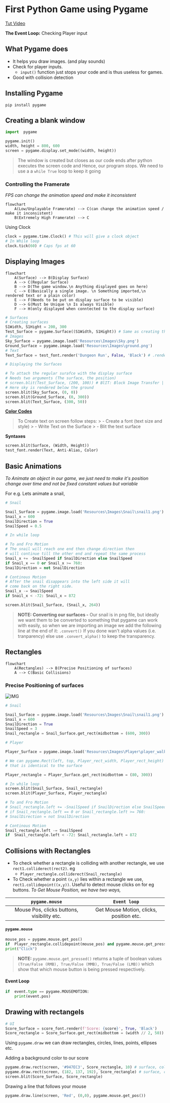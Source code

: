 # First Python Game using Pygame

[Tut Video](https://www.youtube.com/watch?v=AY9MnQ4x3zk&t=19s)

**The Event Loop:** Checking Player input
## What Pygame does

- It helps you draw images. (and play sounds)
- Check for player inputs.
	* `input()` function just stops your code and is thus useless for games.
- Good with collision detection
## Installing Pygame
`pip install pygame`

## Creating a blank window
```python
import  pygame

pygame.init()
width, height = 800, 600
screen = pygame.display.set_mode((width, height))
```
> The window is created but closes as our code ends after python executes the screen code and Hence, our program stops. We need to use a a `while True` loop to keep it going 

### Controlling the Framerate

*FPS can change the animation speed and make it inconsistent*

```mermaid
flowchart
	A(Low/Unplayable Framerate) --> C(can change the animation speed / make it inconsistent)
	B(Extremely High Framerate) --> C
```
Using Clock
```python
clock = pygame.time.Clock() # This will give a clock object
# In While loop
clock.tick(60) # Caps fps at 60
```

## Displaying Images 

```mermaid
flowchart
	A(Surface) --> B(Display Surface)
	A --> C(Regular Surface) 
	B --> D(The game window.\n Anything displayed goes on here)
	C --> E(Basically a single image. \n Something imported,\n rendered text or a plain color) 
	E --> F(Needs to be put on display surface to be visible)
	D --> G(Must be Unique \n Is always Visible)
	F --> H(only displayed when conntected to the display surface)
```

```python
# Surfaces
# Creating surfaces
S1Width, S1Hight = 200, 300
Test_Surface = pygame.Surface((S1Width, S1Hight)) # Same as creating the screen
# Images
Sky_Surface = pygame.image.load('Resources\Images\Sky.png')
Ground_Surface = pygame.image.load('Resources\Images\ground.png')
# Text
Text_Surface = test_font.render('Dungeon Run', False, 'Black') # .render(text, Anti-Alias(Smooth edges), color)

# Displaying the Surfaces

# To attach the regular surafce with the display surface
# Needs two arguments (The surface, the position)
# screen.blit(Test_Surface, (200, 100)) # BlIT: Block Image Transfer | You put one surface on top of another surface.
# Here sky is rendered below the ground
screen.blit(Sky_Surface, (0, 0))
screen.blit(Ground_Surface, (0, 300))
screen.blit(Text_Surface, (300, 50))
```

[**Color Codes**](https://htmlcolorcodes.com/color-names/)

> To Create text on screen follow steps:
	> - Create a font (text size and style)
	> - Write Text on the Surface
	> - Blit the text surface

**Syntaxes**

```python
screen.blit(Surface, (Width, Height))
test_font.render(Text, Anti-Alias, Color)
```
## Basic Animations

*To Animate an object in our game, we just need to make it's position change over time and not be fixed constant values but variable*

For e.g. Lets animate a snail,
```python
# Snail

Snail_Surface = pygame.image.load('Resources\Images\Snail\snail1.png').convert_alpha() # 72x36
Snail_x = 600
SnailDirection = True
SnailSpeed = 0.5

# In while loop

# To and Fro Motion
# The snail will reach one end then change direction then
# will continue till the other end and repeat the same process
Snail_x += -SnailSpeed if SnailDirection else SnailSpeed
if Snail_x == 0 or Snail_x >= 760:
SnailDirection = not SnailDirection

# Continous Motion
# After the snail disappears into the left side it will
# come back on the right side.
Snail_x -= SnailSpeed
if Snail_x < -72: Snail_x = 872

screen.blit(Snail_Surface, (Snail_x, 264))
```

>**NOTE: Converting our surfaces -** Our snail is in png file, but ideally we want them to be converted to something that pygame can work with easily, so when we are importing an image we add the following line at the end of it:
>`.convert()` If you done wan't alpha values (i.e. tranparency) else use `.convert_alpha()`  to keep the transparency.

## Rectangles

```mermaid
flowchart
	A(Rectangles) --> B(Precise Positioning of surfaces)
	A --> C(Basic Collisions)
```

### Precise Positioning of surfaces

![IMG](Resources\Images\Notes\rectangles.png)

```python
# Snail

Snail_Surface = pygame.image.load('Resources\Images\Snail\snail1.png').convert_alpha() # 72x36
Snail_x = 600
SnailDirection = True
SnailSpeed = 3
Snail_rectangle = Snail_Surface.get_rect(midbottom = (600, 300))

# Player

Player_Surface = pygame.image.load('Resources\Images\Player\player_walk_1.png').convert_alpha()

# We can pygame.Rect(left, top, Player_rect_width, Player_rect_height) but we need a rectangle
# that is identical to the surface

Player_rectangle = Player_Surface.get_rect(midbottom = (80, 300))

# In while loop
screen.blit(Snail_Surface, Snail_rectangle)
screen.blit(Player_Surface, Player_rectangle)

# To and Fro Motion
# Snail_rectangle.left += -SnailSpeed if SnailDirection else SnailSpeed
# if Snail_rectangle.left == 0 or Snail_rectangle.left >= 760:
# SnailDirection = not SnailDirection  

# Continous Motion
Snail_rectangle.left -= SnailSpeed
if  Snail_rectangle.left < -72: Snail_rectangle.left = 872
```

## Collisions with Rectangles

- To check whether a rectangle is colliding with another rectangle, we use `rect1.colliderect(rect2)`. eg
	- `Player_rectangle.colliderect(Snail_rectangle)`
- To Check whether a point `(x,y)` lies within a rectangle we use, `rect1.collidepoint((x,y))`. Useful to detect mouse clicks on for eg buttons.
*To Get Mouse Position, we have two ways,*

| `pygame.mouse`  | `Event loop` |
|:--------:|:-------------:|
| Mouse Pos, clicks buttons, visibility etc.| Get Mouse Motion, clicks, position etc. |

#### **`pygame.mouse`**
```python
mouse_pos = pygame.mouse.get_pos()
if  Player_rectangle.collidepoint(mouse_pos) and pygame.mouse.get_pressed()[0]:
print("Click")
``` 
> **NOTE:** `pygame.mouse.get_pressed()` returns a tuple of boolean values `(True/False (RMB), True/False (MMB), True/False (LMB))`  which show that which mouse button is being pressed respectively.

#### **Event Loop**
```python
if  event.type == pygame.MOUSEMOTION:
	print(event.pos)
```
## Drawing with rectangels

```python
# UI
Score_Surface = score_font.render(f'Score: {score}', True, 'Black')
Score_rectangle = Score_Surface.get_rect(midbottom = (width // 2, 50))
```

Using `pygame.draw` we can draw rectangles, circles, lines, points, ellipses etc.

Adding a background color to our score
```python
pygame.draw.rect(screen, '#947EC3', Score_rectangle, 10) # surface, color, rect
pygame.draw.rect(screen, (182, 137, 192), Score_rectangle) # surface, color, rect
screen.blit(Score_Surface, Score_rectangle)
```
Drawing a line that follows your mouse
```python
pygame.draw.line(screen, 'Red', (0,0), pygame.mouse.get_pos())
```
